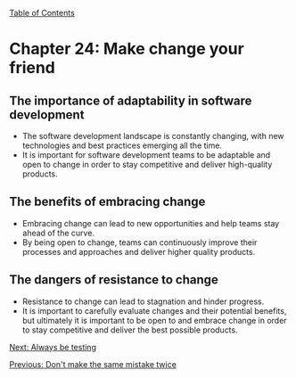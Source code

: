 [Table of Contents](README.md#table-of-Contents)

# Chapter 24: Make change your friend
## The importance of adaptability in software development
- The software development landscape is constantly changing, with new technologies and best practices emerging all the time.
- It is important for software development teams to be adaptable and open to change in order to stay competitive and deliver high-quality products.

## The benefits of embracing change
- Embracing change can lead to new opportunities and help teams stay ahead of the curve.
- By being open to change, teams can continuously improve their processes and approaches and deliver higher quality products.

## The dangers of resistance to change
- Resistance to change can lead to stagnation and hinder progress.
- It is important to carefully evaluate changes and their potential benefits, but ultimately it is important to be open to and embrace change in order to stay competitive and deliver the best possible products.

[Next: Always be testing](Always-be-testing.md)

[Previous: Don't make the same mistake twice](Dont-make-the-same-mistake.md)

